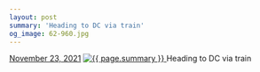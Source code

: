 ```yaml
---
layout: post
summary: 'Heading to DC via train'
og_image: 62-960.jpg
---
```


<p>
  <time>
    <a href="/62">November 23, 2021</a>
  </time>
  <a href="/62">
    <img src="{{ site.assets_url }}/62-480.jpg" srcset="{{ site.assets_url }}/62-240.jpg 240w, {{ site.assets_url }}/62-480.jpg 480w, {{ site.assets_url }}/62-720.jpg 720w, {{ site.assets_url }}/62-960.jpg 960w" sizes="(min-width: 700px) 50vw, calc(100vw - 2rem)" alt="{{ page.summary }}" />
  </a>
  <span>Heading to DC via train</span>
</p>
